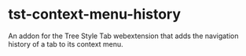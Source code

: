 # tst-context-menu-history
An addon for the Tree Style Tab webextension that adds the navigation history of a tab to its context menu.
